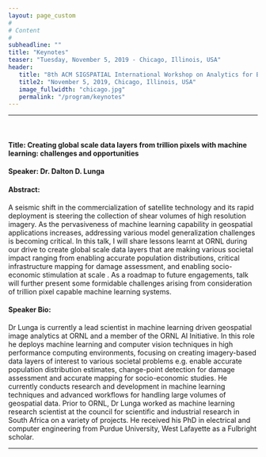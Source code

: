 ```yaml
---
layout: page_custom
#
# Content
#
subheadline: ""
title: "Keynotes"
teaser: "Tuesday, November 5, 2019 - Chicago, Illinois, USA"
header:
   title: "8th ACM SIGSPATIAL International Workshop on Analytics for Big Geospatial Data (BigSpatial 2019)"
   title2: "November 5, 2019, Chicago, Illinois, USA"
   image_fullwidth: "chicago.jpg"
   permalink: "/program/keynotes"
---
```

  
<style type="text/css">
.image-left {
display: block;
margin-left: auto;
margin-right: 10px;
float: left;
}
</style> 

<a id="talk1"> </a> 

---------------------------------------
<br />
  
#### Title:  Creating global scale data layers from trillion pixels with machine learning: challenges and opportunities    

#### Speaker: Dr. Dalton D. Lunga

#### Abstract:    
A seismic shift in the commercialization of satellite technology and its rapid deployment is steering the collection of shear volumes of high resolution imagery. As the pervasiveness of machine learning capability in geospatial applications increases, addressing various model generalization challenges is becoming critical. In this talk, I will share lessons learnt at ORNL during our drive to create global scale data layers that are making various societal impact ranging from enabling accurate population distributions, critical infrastructure mapping for damage assessment, and enabling socio-economic stimulation at scale . As a roadmap to future engagements, talk will further present some formidable challenges arising from consideration of trillion pixel capable machine learning systems.

#### Speaker Bio: 
Dr Lunga is currently a lead scientist in machine learning driven geospatial image analytics at ORNL and a member of the ORNL AI Initiative. In this role he deploys machine learning and computer vision techniques in high performance computing environments, focusing on creating imagery-based data layers of interest to various societal problems e.g. enable accurate population distribution estimates, change-point detection for damage assessment and accurate mapping for socio-economic studies. He currently conducts research and development in machine learning techniques and advanced workflows for handling large volumes of geospatial data. Prior to ORNL, Dr Lunga worked as machine learning research scientist at the council for scientific and industrial research in South Africa on a variety of projects. He received his PhD in electrical and computer engineering from Purdue University, West Lafayette as a Fulbright scholar.

---------------------------------------

<br />
<br />






